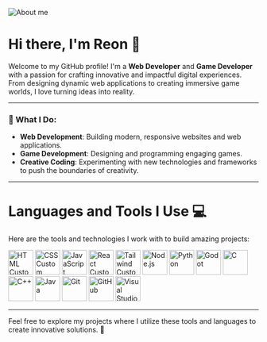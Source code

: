 ![About me](https://github.com/user-attachments/assets/0588d10d-419a-498a-9bc7-8e03f0d3cfd4)

# Hi there, I'm Reon 👾

Welcome to my GitHub profile! I'm a **Web Developer** and **Game Developer** with a passion for crafting innovative and impactful digital experiences. From designing dynamic web applications to creating immersive game worlds, I love turning ideas into reality.

---

### 🚀 What I Do:
- **Web Development**: Building modern, responsive websites and web applications.
- **Game Development**: Designing and programming engaging games.
- **Creative Coding**: Experimenting with new technologies and frameworks to push the boundaries of creativity.

---
# Languages and Tools I Use 💻

Here are the tools and technologies I work with to build amazing projects:

<p>
  <img src="https://github.com/user-attachments/assets/701b96b8-e807-4f0f-bbdb-ad56eff17bda" alt="HTML Custom" width="50" height="50"/>
  <img src="https://github.com/user-attachments/assets/b02363e4-0125-49c2-8bdd-a249bc9dd597" alt="CSS Custom" width="50" height="50"/>
  <img src="https://github.com/user-attachments/assets/406fe45f-725c-4bd8-984e-54f5a48dc3e4" alt="JavaScript Custom" width="50" height="50"/>
  <img src="https://github.com/user-attachments/assets/426d0ae4-480f-4b51-bfcc-f76b60b292ab" alt="React Custom" width="50" height="50"/>
  <img src="https://github.com/user-attachments/assets/f885c0df-9be9-4b6e-bbbd-6e91aad22f71" alt="Tailwind Custom" width="50" height="50"/>
  
  <img src="https://github.com/user-attachments/assets/f75be429-ff8f-463d-ba8e-5fbd845dbe3c" alt="Node.js" width="50" height="50"/>
  <img src="https://github.com/user-attachments/assets/d5308691-7f8b-446b-b9a2-2c6737d0a648" alt="Python" width="50" height="50"/>
  <img src="https://cdn.jsdelivr.net/gh/devicons/devicon/icons/godot/godot-original.svg" alt="Godot" width="50" height="50"/>
  <img src="https://github.com/user-attachments/assets/16bace6e-0656-4e92-b117-7983d14968e2" alt="C" width="50" height="50"/>
  <img src="https://github.com/user-attachments/assets/1554c450-8478-47dd-bdf1-c781e3948f9b" alt="C++" width="50" height="50"/>
  <img src="https://cdn.jsdelivr.net/gh/devicons/devicon/icons/java/java-original.svg" alt="Java" width="50" height="50"/>
  <img src="https://github.com/user-attachments/assets/b92a3106-a457-4cb5-93b8-31f6ea41efa1" alt="Git" width="50" height="50"/>
  <img src="https://cdn.jsdelivr.net/gh/devicons/devicon/icons/github/github-original.svg" alt="GitHub" width="50" height="50"/>
  <img src="https://cdn.jsdelivr.net/gh/devicons/devicon/icons/vscode/vscode-original.svg" alt="Visual Studio Code" width="50" height="50"/>
</p>

---

Feel free to explore my projects where I utilize these tools and languages to create innovative solutions. 🚀

